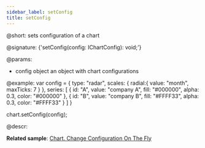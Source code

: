 ```yaml
---
sidebar_label: setConfig
title: setConfig
---          
```


@short: sets configuration of a chart

@signature: {'setConfig(config: IChartConfig): void;'}

@params:
- config	object	 an object with chart configurations

@example:
var config = {
    type: "radar",
    scales: {
        radial:{
            value: "month",
            maxTicks: 7
        }
    },
    series: [
        {
            id: "A",
            value: "company A",
            fill: "#000000",
            alpha: 0.3,
            color: "#000000"
        },
        {
            id: "B",
            value: "company B",
            fill: "#FFFF33",
            alpha: 0.3,
            color: "#FFFF33"
        }
    ]
}
 
chart.setConfig(config);

@descr:

**Related sample**: [Chart. Change Configuration On The Fly](https://snippet.dhtmlx.com/7umj531n)

[comment]: # (@related: chart/configuration_properties.md chart/usage.md#setting-chart-configuration)
